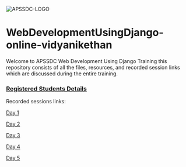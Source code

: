 ![APSSDC-LOGO](https://drive.google.com/uc?export=download&id=15AKQ6_-BixW4K6mL6RPphF5EKXqYF2zj)

# WebDevelopmentUsingDjango-online-vidyanikethan

Welcome to APSSDC Web Development Using Django Training this repository consists of all the files, resources, and recorded session links which are discussed during the entire training.

### [Registered Students Details](https://docs.google.com/spreadsheets/d/1NNrObQi0Z0uqOVvjoezuYMtInLn4WtdxYgKVN0hbckc/edit?usp=sharing)

Recorded sessions links:

[Day 1](https://transcripts.gotomeeting.com/#/s/7fbdff1f3730bbe8ea25f9449b889e68afc90b102b879a0ce8e482d680f13df4)

[Day 2](https://transcripts.gotomeeting.com/#/s/1dc5ceef3852355a7edf9a54ea4f7e8c3f1d87351b74827f380a08ce39844aba)

[Day 3](https://transcripts.gotomeeting.com/#/s/eb4de80b91690769e2f02f469df7702988e6eaaadd34c83c86cfd29850478cf1)

[Day 4](https://transcripts.gotomeeting.com/#/s/feb0d559c924dfce4fa394a9dd127020de961dd0314b7dde4ed8b931b2c773ce)

[Day 5](https://transcripts.gotomeeting.com/#/s/5046a3d966f7bd5ad40ee26fdba2c8bc71f3224066e317f4dddbf154a17ead8d)
